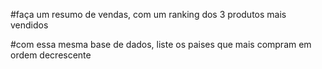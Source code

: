 #faça um resumo de vendas, com um ranking dos 3 produtos mais vendidos

#com essa mesma base de dados, liste os paises que mais compram em ordem decrescente

